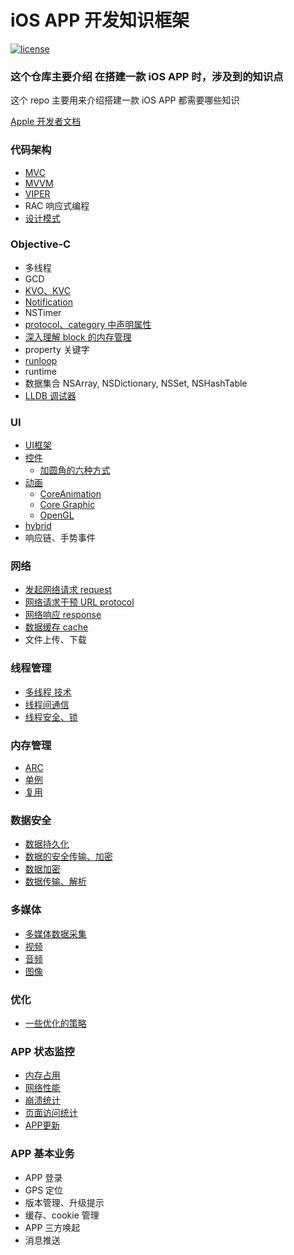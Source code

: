
# iOS APP 开发知识框架

[![license](https://img.shields.io/badge/license-Attribution--NonCommercial%204.0%20-brightgreen.svg)](https://github.com/doocs/advanced-java/blob/master/LICENSE)


### 这个仓库主要介绍 在搭建一款 iOS APP 时，涉及到的知识点

这个 repo 主要用来介绍搭建一款 iOS APP 都需要哪些知识

[Apple 开发者文档](https://developer.apple.com/documentation)

### 代码架构
 - [MVC](/Architecture/MVC.md)
 - [MVVM](/Architecture/MVVM.md)
 - [VIPER](/Architecture/VIPER.md)  
 - RAC 响应式编程
 - [设计模式](/DesignPattern/DesignPattern.md)
 
### Objective-C
- 多线程
- GCD
- [KVO、KVC](/Objective-C/KVC&KVO.md)
- [Notification](/Objective-C/Notification.md)
- NSTimer
- [protocol、category 中声明属性](/Objective-C/protocol&category.md)
- [深入理解 block 的内存管理](/Objective-C/OC_block.md)
- property 关键字
- [runloop](/Objective-C/runloop.md)   
- runtime
- 数据集合 NSArray, NSDictionary, NSSet, NSHashTable 
- [LLDB 调试器](Objective-C/debug.md)

### UI
 - [UI框架](www.baidu.com) 
 - [控件]()
   - [加圆角的六种方式](https://github.com/JumpJumpSparrow/CornerHub.git)
 - [动画]()
   - [CoreAnimation](https://juejin.im/post/5cd23f665188252bf01b7a92)
   - [Core Graphic]()
   - [OpenGL]()
 - [hybrid]()
 - 响应链、手势事件

### 网络
 - [发起网络请求 request]()
 - [网络请求干预 URL protocol]()
 - [网络响应 response]()
 - [数据缓存 cache]()
 - 文件上传、下载

### 线程管理
 - [多线程 技术]()
 - [线程间通信]()
 - [线程安全、锁]()

### 内存管理

 - [ARC]()
 - [单例]()
 - [复用]()

### 数据安全

 - [数据持久化]()
 - [数据的安全传输、加密]()
 - [数据加密]()
 - [数据传输、解析](/DataSecurity/data_transmit_analysis.md)

### 多媒体

 - [多媒体数据采集]()
 - [视频]()
 - [音频]()
 - [图像]()

### 优化
- [一些优化的策略](/optimize.md)

 ### APP 状态监控

 - [内存占用]()
 - [网络性能]()
 - [崩溃统计]()
 - [页面访问统计]()
 - [APP更新]()

### APP 基本业务

- APP 登录
- GPS 定位
- 版本管理、升级提示
- 缓存、cookie 管理
- APP 三方唤起
- 消息推送

